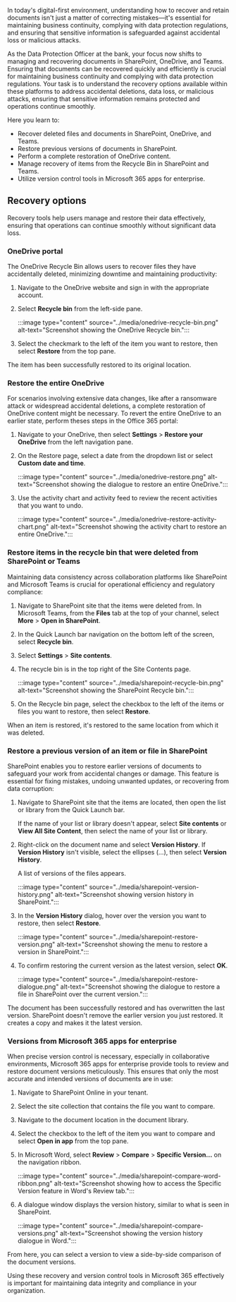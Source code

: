 In today's digital-first environment, understanding how to recover and retain documents isn't just a matter of correcting mistakes—it's essential for maintaining business continuity, complying with data protection regulations, and ensuring that sensitive information is safeguarded against accidental loss or malicious attacks.

As the Data Protection Officer at the bank, your focus now shifts to managing and recovering documents in SharePoint, OneDrive, and Teams. Ensuring that documents can be recovered quickly and efficiently is crucial for maintaining business continuity and complying with data protection regulations. Your task is to understand the recovery options available within these platforms to address accidental deletions, data loss, or malicious attacks, ensuring that sensitive information remains protected and operations continue smoothly.

Here you learn to:

- Recover deleted files and documents in SharePoint, OneDrive, and Teams.
- Restore previous versions of documents in SharePoint.
- Perform a complete restoration of OneDrive content.
- Manage recovery of items from the Recycle Bin in SharePoint and Teams.
- Utilize version control tools in Microsoft 365 apps for enterprise.

## Recovery options

Recovery tools help users manage and restore their data effectively, ensuring that operations can continue smoothly without significant data loss.

### OneDrive portal

The OneDrive Recycle Bin allows users to recover files they have accidentally deleted, minimizing downtime and maintaining productivity:

1. Navigate to the OneDrive website and sign in with the appropriate account.
1. Select **Recycle bin** from the left-side pane.

   :::image type="content" source="../media/onedrive-recycle-bin.png" alt-text="Screenshot showing the OneDrive Recycle bin.":::

1. Select the checkmark to the left of the item you want to restore, then select **Restore** from the top pane.

The item has been successfully restored to its original location.

### Restore the entire OneDrive

For scenarios involving extensive data changes, like after a ransomware attack or widespread accidental deletions, a complete restoration of OneDrive content might be necessary. To revert the entire OneDrive to an earlier state, perform theses steps in the Office 365 portal:

1. Navigate to your OneDrive, then select **Settings** > **Restore your OneDrive** from the left navigation pane.
1. On the Restore page, select a date from the dropdown list or select **Custom date and time**.

   :::image type="content" source="../media/onedrive-restore.png" alt-text="Screenshot showing the dialogue to restore an entire OneDrive.":::

1. Use the activity chart and activity feed to review the recent activities that you want to undo.

      :::image type="content" source="../media/onedrive-restore-activity-chart.png" alt-text="Screenshot showing the activity chart to restore an entire OneDrive.":::

### Restore items in the recycle bin that were deleted from SharePoint or Teams

Maintaining data consistency across collaboration platforms like SharePoint and Microsoft Teams is crucial for operational efficiency and regulatory compliance:

1. Navigate to SharePoint site that the items were deleted from. In Microsoft Teams, from the **Files** tab at the top of your channel, select **More** > **Open in SharePoint**.
1. In the Quick Launch bar navigation on the bottom left of the screen, select **Recycle bin**.
1. Select **Settings** > **Site contents**.
1. The recycle bin is in the top right of the Site Contents page.

   :::image type="content" source="../media/sharepoint-recycle-bin.png" alt-text="Screenshot showing the SharePoint Recycle bin.":::

1. On the Recycle bin page, select the checkbox to the left of the items or files you want to restore, then select **Restore**.

When an item is restored, it's restored to the same location from which it was deleted.

### Restore a previous version of an item or file in SharePoint

SharePoint enables you to restore earlier versions of documents to safeguard your work from accidental changes or damage. This feature is essential for fixing mistakes, undoing unwanted updates, or recovering from data corruption:

1. Navigate to SharePoint site that the items are located, then open the list or library from the Quick Launch bar.

   If the name of your list or library doesn't appear, select **Site contents** or **View All Site Content**, then select the name of your list or library.

1. Right-click on the document name and select **Version History**. If **Version History** isn't visible, select the ellipses (...), then select **Version History**.

   A list of versions of the files appears.

   :::image type="content" source="../media/sharepoint-version-history.png" alt-text="Screenshot showing version history in SharePoint.":::

1. In the **Version History** dialog, hover over the version you want to restore, then select **Restore**.

   :::image type="content" source="../media/sharepoint-restore-version.png" alt-text="Screenshot showing the menu to restore a version in SharePoint.":::

1. To confirm restoring the current version as the latest version, select **OK**.

   :::image type="content" source="../media/sharepoint-restore-dialogue.png" alt-text="Screenshot showing the dialogue to restore a file in SharePoint over the current version.":::

The document has been successfully restored and has overwritten the last version. SharePoint doesn't remove the earlier version you just restored. It creates a copy and makes it the latest version.

### Versions from Microsoft 365 apps for enterprise

When precise version control is necessary, especially in collaborative environments, Microsoft 365 apps for enterprise provide tools to review and restore document versions meticulously. This ensures that only the most accurate and intended versions of documents are in use:

1. Navigate to SharePoint Online in your tenant.
1. Select the site collection that contains the file you want to compare.
1. Navigate to the document location in the document library.
1. Select the checkbox to the left of the item you want to compare and select **Open in app** from the top pane.
1. In Microsoft Word, select **Review** > **Compare** > **Specific Version...** on the navigation ribbon.

   :::image type="content" source="../media/sharepoint-compare-word-ribbon.png" alt-text="Screenshot showing how to access the Specific Version feature in Word's Review tab.":::

1. A dialogue window displays the version history, similar to what is seen in SharePoint.

   :::image type="content" source="../media/sharepoint-compare-versions.png" alt-text="Screenshot showing the version history dialogue in Word.":::

From here, you can select a version to view a side-by-side comparison of the document versions.

Using these recovery and version control tools in Microsoft 365 effectively is important for maintaining data integrity and compliance in your organization.
